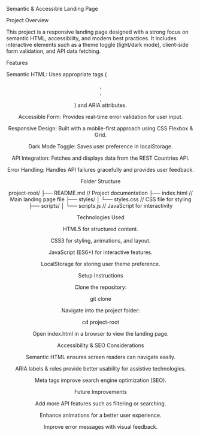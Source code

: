 Semantic & Accessible Landing Page

Project Overview

This project is a responsive landing page designed with a strong focus on semantic HTML, accessibility, and modern best practices. It includes interactive elements such as a theme toggle (light/dark mode), client-side form validation, and API data fetching.

Features

Semantic HTML: Uses appropriate tags (<header>, <main>, <article>, <footer>) and ARIA attributes.

Accessible Form: Provides real-time error validation for user input.

Responsive Design: Built with a mobile-first approach using CSS Flexbox & Grid.

Dark Mode Toggle: Saves user preference in localStorage.

API Integration: Fetches and displays data from the REST Countries API.

Error Handling: Handles API failures gracefully and provides user feedback.

Folder Structure

project-root/
├── README.md                // Project documentation
├── index.html               // Main landing page file
├── styles/
│   └── styles.css           // CSS file for styling
├── scripts/
│   └── scripts.js           // JavaScript for interactivity

Technologies Used

HTML5 for structured content.

CSS3 for styling, animations, and layout.

JavaScript (ES6+) for interactive features.

LocalStorage for storing user theme preference.

Setup Instructions

Clone the repository:

git clone <repository-url>

Navigate into the project folder:

cd project-root

Open index.html in a browser to view the landing page.

Accessibility & SEO Considerations

Semantic HTML ensures screen readers can navigate easily.

ARIA labels & roles provide better usability for assistive technologies.

Meta tags improve search engine optimization (SEO).

Future Improvements

Add more API features such as filtering or searching.

Enhance animations for a better user experience.

Improve error messages with visual feedback.
